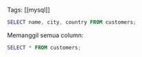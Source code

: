 Tags: [[mysql]]

```powershell
SELECT name, city, country FROM customers;
```

Memanggil semua column:

```powershell
SELECT * FROM customers;
```